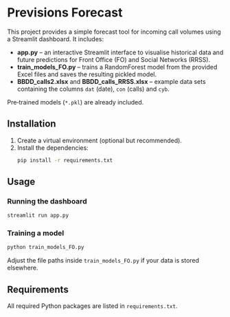 # Previsions Forecast

This project provides a simple forecast tool for incoming call volumes using a Streamlit dashboard. It includes:

- **app.py** &ndash; an interactive Streamlit interface to visualise historical data and future predictions for Front Office (FO) and Social Networks (RRSS).
- **train_models_FO.py** &ndash; trains a RandomForest model from the provided Excel files and saves the resulting pickled model.
- **BBDD_calls2.xlsx** and **BBDD_calls_RRSS.xlsx** &ndash; example data sets containing the columns `dat` (date), `con` (calls) and `cyb`.

Pre‑trained models (`*.pkl`) are already included.

## Installation

1. Create a virtual environment (optional but recommended).
2. Install the dependencies:
   ```bash
   pip install -r requirements.txt
   ```

## Usage

### Running the dashboard
```bash
streamlit run app.py
```

### Training a model
```bash
python train_models_FO.py
```
Adjust the file paths inside `train_models_FO.py` if your data is stored elsewhere.

## Requirements
All required Python packages are listed in `requirements.txt`.
